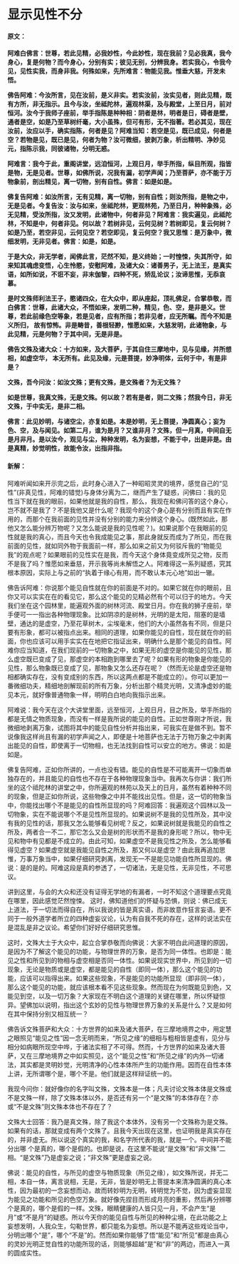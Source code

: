 # 显示见性不分

#### 原文：

**阿难白佛言：世尊，若此见精，必我妙性，今此妙性，现在我前？见必我真，我今身心，复是何物？而今身心，分别有实；彼见无别，分辨我身。若实我心，令我今见，见性实我，而身非我。何殊如来，先所难言：物能见我。惟垂大慈，开发未悟。**

**佛告阿难：今汝所言，见在汝前，是义非实。若实汝前，汝实见者，则此见精，既有方所，非无指示。且今与汝，坐祗陀林，遍观林渠，及与殿堂，上至日月，前对恒河。汝今于我师子座前，举手指陈是种种相：阴者是林，明者是日，碍者是壁，通者是空，如是乃至草树纤毫，大小虽殊，但可有形，无不指著。若必其见，现在汝前，汝应以手，确实指陈，何者是见？阿难当知：若空是见，既已成见，何者是空？若物是见，既已是见，何者为物？汝可微细，披剥万象，析出精明、净妙见元，指陈示我，同彼诸物，分明无惑。**

**阿难言：我今于此，重阁讲堂，远洎恒河，上观日月，举手所指，纵目所观，指皆是物，无是见者。世尊，如佛所说，况我有漏，初学声闻；乃至菩萨，亦不能于万物象前，剖出精见，离一切物，别有自性。佛言：如是如是。**

**佛复告阿难：如汝所言，无有见精，离一切物，别有自性；则汝所指，是物之中，无是见者。今复告汝：汝与如来，坐祗陀林，更观林苑，乃至日月，种种象殊，必无见精，受汝所指，汝又发明，此诸物中，何者非见？阿难言：我实遍见，此祗陀林，不知是中，何者非见。何以故？若树非见，云何见树？若树即见，复云何树？如是乃至，若空非见，云何见空？若空即见，复云何空？我又思惟：是万象中，微细发明，无非见者。佛言：如是，如是。**

**于是大众，非无学者，闻佛此言，茫然不知，是义终始；一时惶悚，失其所守，如来知其魂虑变悟，心生怜愍，安慰阿难，及诸大众：诸善男子，无上法王，是真实语，如所如说，不诳不妄，非末伽黎，四种不死，矫乱论议；汝谛思惟，无忝哀慕。**

**是时文殊师利法王子，愍诸四众，在大众中，即从座起，顶礼佛足，合掌恭敬，而白佛言：世尊，此诸大众，不悟如来，发明二种，精见，色、空，是非是义。世尊，若此前缘色空等象，若是见者，应有所指；若非见者，应无所瞩。而今不知是义所归， 故有惊怖。非是畴昔，善根轻尠，惟愿如来，大慈发明，此诸物象，与此见精，元是何物？于其中间，无是非是。**

**佛告文殊及诸大众：十方如来，及大菩萨，于其自住三摩地中，见与见缘，并所想相，如虚空华， 本无所有。此见及缘，元是菩提，妙净明体，云何于中，有是非是？**

**文殊，吾今问汝：如汝文殊；更有文殊，是文殊者？为无文殊？**

**如是世尊，我真文殊，无是文殊。何以故？若有是者，则二文殊；然我今日，非无文殊，于中实无，是非二相。**

**佛言：此见妙明，与诸空尘，亦复如是。本是妙明，无上菩提，净圆真心；妄为色、空，及与闻见。如第二月，谁为是月？又谁非月？文殊，但一月真，中间自无是月非月。是以汝今，观见与尘，种种发明，名为妄想，不能于中，出是非是。由是真精，妙觉明性，故能令汝，出指非指。**

#### 新解：

阿难听闻如来开示完之后，此时身心进入了一种昭昭灵灵的境界，感觉自己的“见性”(非真见性，阿难的错觉)与身体分离为二，继而产生了疑惑，问佛曰：我的见性当下就在我的眼前，如果他就是我的自性，那么，我现在和佛问答的这个身心，岂不就不是我了？不是我他又是什么呢？我现今的这个身心是有分别而且有实在作用的，而那个在我前面的见性并没有分别的能力来分辨这个身心。(既然如此，那他又怎么能分辨万物呢？又怎么能说是我的见性呢？)。如果说那个在我眼前的见性就是我的真心，而且今天也令我成能见之事，那此身就反而成为了所见，而在我前面的见性，就如同外物于我面前一样，那么如来之前又为何驳斥我的“物能见我”的观点呢？如果眼前的见性实在是我，而今天这个身体竟变成所见之物，反而不是我了吗？惟愿如来垂慈，开示我等尚未解悟之人。阿难得这一系列疑惑，究其根本原因，实际上与之前的“执着于缘心有用，而不敢认本元心地”如出一辙。

佛告诉阿难：你说那个能见自性就在你的前面是不对的。如果它就在你的眼前，且你又可以实实在在的看见它，那么这个能见的见精必然有个可以归于的地方。今天我们坐在这个园林里，能遍观外面的树林河流、殿堂日月。你在我的狮子座前，举手便可一一指出各种物理现象。比如阴凉的是树林，光明的是太阳，阻塞的是墙壁，通达的是虚空，乃至花草树木，尘埃毫末，他们的大小虽然各有不同，但是只要有形象，都可以被指点出来。相同的道理，如果你能见的自性，现在就在你的前面，你也应该可以用手实实在在地把它指证出来，明确什么是那个能见的自性。阿难你应当知道，在我们现前的一切物象之中，如果无形的虚空是你能见的见性，那么虚空既已变成了见，那虚空的本相跑到哪里去了呢？如果有形的物象是你能见的见性，那么物象既已变成了见，那物象又怎么还存在呢？（然而无论是虚空还是物相都确实存在，没有变成别的东西，所以这两点都是不能成立的）。你可以更加一番微细功夫，精细地剖解现前的所有万象，分析出那个精灵光明，又清净虚妙的能见本元，就好像普通物象一样，明明白白地向我指示出来。

阿难说：我今天在这个大讲堂里面，远至恒河，上观日月，目之所及，举手所指的都是无情之物质现象，而没有一样是我所说的能见的自性。正如世尊刚才所说，我微细地剥离万象，试图将其中的能见自性分析并指出来，可我实在是做不到。暂不说像我这样尚且有漏的初学声闻之人，即便是十地菩萨也无法于万物万象之中剥离出能见的自性，即使离于一切物相，也无法找到自性可以安立的地方。佛说：如是如是。

佛复告阿难，正如你所讲的，一点也没有错。能见的自性是不可能离开一切象而单独存在的，并且能见的自性也不存在于各种物理现象当中。我再次与你讲：我们所坐的这个祗陀林的讲堂之中，你所遍观的林苑以及天上的日月，虽然有着种种不同的现象，但是正如你所说，这些物像之中并不能找出见性。但是，这一切的物象当中，你能找出哪个不是能见的自性所显现的吗？阿难回答：我遍观这个园林以及一切物象，实在不能说哪个不是见性所显现的。如果说树不是我的见性所及，其中没有我的见性的话，那我又怎么能够看见树呢？反之，如果说树就是我能见的自性之所及，两者合一不二，那它怎么又会是树的形状而不是我的身形呢？所以，物中无见和物中有见都是不成立的。由此可知，如果虚空不是我见性之所及，怎么能够看得见虚空？如果虚空就是我能见自性之所及，那又何以是虚空？由此我再追加思惟，万事万象当中，如果仔细研究剥离，发现无一不是能见功能自性所显现的。佛说：是的是的。阿难这段是真的参透了，一切诸法，无是见性，无非见性，不可思议。

讲到这里，与会的大众和还没有证得无学地的有漏者，一时不知这个道理要点究竟在哪里，因此感觉茫然惶悚。 这时，佛知道他们的怀疑与恐惧，则说：佛已成无上道法，于一切法而得自在，所以我说的皆是真实语，而非故意作狂言妄语。更不同于一般外道学者所立的四种虚妄议论，认为有自我不死的存在，这样的说法实在是混乱是非之议论。希望你们好好仔细研究思惟。

这时，文殊大士于大众中，起立合掌恭敬而向佛说：大家不明白此间道理的原因，是因为不了解这个能见的功能，与物理世界的万象，是否为同一体性。也即是：能见之性和所见到的物相与虚空相是否同一体性。如果说现实世界中，所见到的一切现象，无论是物质或是虚空，都是能见的自性（即同一体），那么这个能见的功能，应该可以指得出来。如果这些现象，不是能见的功能所显现（即非同一体），那么这个能见的功能，就应该根本看不见这些现象。然而现在为何既能见到色，又能见到空，以及一切万象？大家现在不明白这个道理的关键在哪里，所以怀疑惊异。望佛加以说明，指出这个玄妙的见性与物理世界万象的关系是什么？又是如何在其中保持分别又相互统一？

佛告诉文殊菩萨和大众：十方世界的如来及诸大菩萨，在三摩地境界之中，用定慧之眼照见“能见之性”因一念无明而来，“所见之缘”的细相与粗相皆是虚有，见分与相分如病眼所现空中哗，于诸法实相了不可得。然而，十方世界的如来及诸大菩萨，又在三摩地境界之中如实照见，这个“能见之性”和“所见之缘”的内外一切诸法，其实都是灵明妙觉，光明清净的心性本体所产生的功能作用。因而在自性本体上讲，无所谓哪个是，哪个不是。他们就是这样辩证统一的。

我现今问你：就好像你的名字叫文殊，文殊本是一体；凡夫讨论文殊本体是文殊或不是文殊一样，除了文殊本体以外，是否还有另一个“是文殊”的本体存在？亦或“不是文殊”则文殊本体也不存在了？

文殊大士回答：我乃是真文殊，除了我这个本体外，没有另一个文殊称为是文殊。如果有的话，那就变成有两个文殊了。且我今天出现在这里，也证明我是真实存在的，并非虚无。所以说这个真实的我，和名字所代表的我，就是一个。中间并不能分出哪 个是真的，哪个是假的。也即是说，在这里不能说“是文殊”和“非文殊”二相。“是文殊”乃是虚妄之说；“非文殊”更是虚妄之说。

佛说：能见的自性，与所见的虚空与物质现象（所见之缘），如文殊所说，并无二相，本自一体，离言说相，无是，无非，皆是妙明无上菩提本来清净圆满的真心本性，因为最初的一念妄想而动，故而转妙明为无明，转明觉为不觉，因为虚妄显现为能见之功能和所见的色空万象。就好像先捏目而形成月亮的重影，然后再分辨哪个是真的，哪个是假的一样。文殊，眼睛健康的人皆只见一月，不会产生“是月”或“不是月”的疑惑。所以今天你的能见自性与所见的种种尘境，在此功能之上妄想发明，人我众生，勾勒世界，都只能名为妄想。所以是不能再这些戏论当中，分明出哪个“是”，哪个“不是”的。然而如果你能够了悟“能见”和“所见”都是由真心的灵妙光明正觉自性的功能所现的话，则能够超越“是”和“非”的两边，而进入一真的圆成实性。
